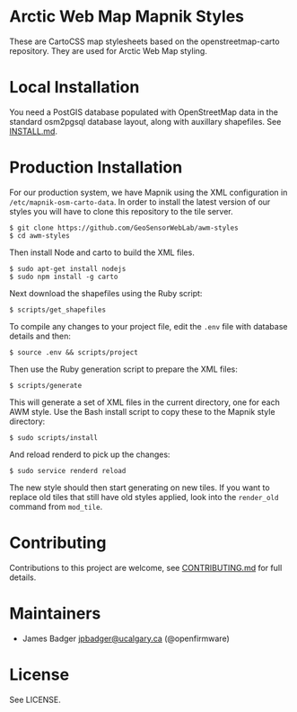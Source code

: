 # Arctic Web Map Mapnik Styles

These are CartoCSS map stylesheets based on the openstreetmap-carto repository. They are used for Arctic Web Map styling.

# Local Installation

You need a PostGIS database populated with OpenStreetMap data in the standard osm2pgsql database layout, along with auxillary shapefiles. See [INSTALL.md](INSTALL.md).

# Production Installation

For our production system, we have Mapnik using the XML configuration in `/etc/mapnik-osm-carto-data`. In order to install the latest version of our styles you will have to clone this repository to the tile server.

    $ git clone https://github.com/GeoSensorWebLab/awm-styles
    $ cd awm-styles

Then install Node and carto to build the XML files.

    $ sudo apt-get install nodejs
    $ sudo npm install -g carto

Next download the shapefiles using the Ruby script:

    $ scripts/get_shapefiles

To compile any changes to your project file, edit the `.env` file with database details and then:

    $ source .env && scripts/project

Then use the Ruby generation script to prepare the XML files:

    $ scripts/generate

This will generate a set of XML files in the current directory, one for each AWM style. Use the Bash install script to copy these to the Mapnik style directory:

    $ sudo scripts/install

And reload renderd to pick up the changes:

    $ sudo service renderd reload

The new style should then start generating on new tiles. If you want to replace old tiles that still have old styles applied, look into the `render_old` command from `mod_tile`.

# Contributing

Contributions to this project are welcome, see [CONTRIBUTING.md](CONTRIBUTING.md) for full details.

# Maintainers

* James Badger <jpbadger@ucalgary.ca> (@openfirmware)

# License

See LICENSE.
